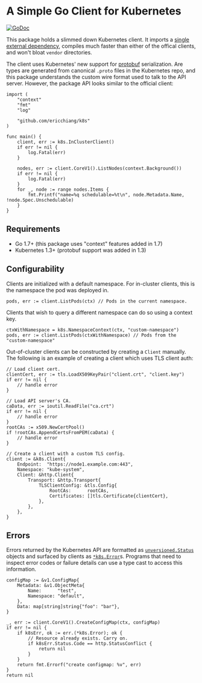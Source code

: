 # A Simple Go Client for Kubernetes

[![GoDoc](https://godoc.org/github.com/ericchiang/k8s?status.svg)](https://godoc.org/github.com/ericchiang/k8s)

This package holds a slimmed down Kubernetes client. It imports a [single external dependency][gogo-proto], compiles much faster than either of the offical clients, and won't bloat `vendor` directories.

The client uses Kubernetes' new support for [protobuf][protobuf] serialization. Are types are generated from canonical `.proto` files in the Kubernetes repo, and this package understands the custom wire format used to talk to the API server. However, the package API looks similar to the official client:

```
import (
    "context"
    "fmt"
    "log"

    "github.com/ericchiang/k8s"
)

func main() {
    client, err := k8s.InClusterClient()
    if err != nil {
        log.Fatal(err)
    }

    nodes, err := client.CoreV1().ListNodes(context.Background())
    if err != nil {
        log.Fatal(err)
    }
    for _, node := range nodes.Items {
        fmt.Printf("name=%q schedulable=%t\n", node.Metadata.Name, !node.Spec.Unschedulable)
    }
}
```

## Requirements

* Go 1.7+ (this package uses "context" features added in 1.7)
* Kubernetes 1.3+ (protobuf support was added in 1.3)

## Configurability

Clients are initialized with a default namespace. For in-cluster clients, this is the namespace the pod was deployed in.

```
pods, err := client.ListPods(ctx) // Pods in the current namespace.
```

Clients that wish to query a different namespace can do so using a context key.

```
ctxWithNamespace = k8s.NamespaceContext(ctx, "custom-namespace")
pods, err := client.ListPods(ctxWithNamespace) // Pods from the "custom-namespace"
```

Out-of-cluster clients can be constructed by creating a `Client` manually. The following is an example of creating a client which uses TLS client auth:

```
// Load client cert.
clientCert, err := tls.LoadX509KeyPair("client.crt", "client.key")
if err != nil {
    // handle error
}

// Load API server's CA.
caData, err := ioutil.ReadFile("ca.crt")
if err != nil {
    // handle error
}
rootCAs := x509.NewCertPool()
if !rootCAs.AppendCertsFromPEM(caData) {
    // handle error
}

// Create a client with a custom TLS config.
client := &k8s.Client{
    Endpoint:  "https://node1.example.com:443",
    Namespace: "kube-system",
    Client: &http.Client{
        Transport: &http.Transport{
            TLSClientConfig: &tls.Config{
                RootCAs:      rootCAs,
                Certificates: []tls.Certificate{clientCert},
            },
        },
    },
}
```

## Errors

Errors returned by the Kubernetes API are formatted as [`unversioned.Status`][unversioned-status] objects and surfaced by clients as [`*k8s.Error`][k8s-error]s. Programs that need to inspect error codes or failure details can use a type cast to access this information.

```
configMap := &v1.ConfigMap{
    Metadata: &v1.ObjectMeta{
        Name:      "test",
        Namespace: "default",
    },
    Data: map[string]string{"foo": "bar"},
}

_, err := client.CoreV1().CreateConfigMap(ctx, configMap)
if err != nil {
    if k8sErr, ok := err.(*k8s.Error); ok {
        // Resource already exists. Carry on.
        if k8sErr.Status.Code == http.StatusConflict {
            return nil
        }
    }
    return fmt.Errorf("create configmap: %v", err)
}
return nil
```

[gogo-proto]: https://godoc.org/github.com/gogo/protobuf/proto
[protobuf]: https://developers.google.com/protocol-buffers/
[unversioned-status]: https://godoc.org/github.com/ericchiang/k8s/api/unversioned#Status
[k8s-error]: https://godoc.org/github.com/ericchiang/k8s#Error
